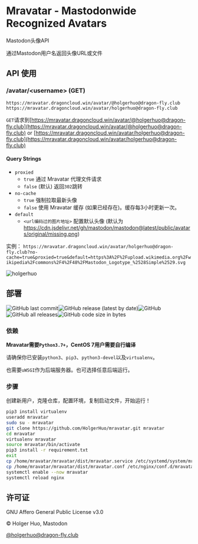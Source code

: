 # Mravatar - Mastodonwide Recognized Avatars

Mastodon头像API

通过Mastodon用户名返回头像URL或文件

## API 使用

### /avatar/\<username\> (GET)

```
https://mravatar.dragoncloud.win/avatar/@holgerhuo@dragon-fly.club
https://mravatar.dragoncloud.win/avatar/holgerhuo@dragon-fly.club
```

`GET`请求到[https://mravatar.dragoncloud.win/avatar/@holgerhuo@dragon-fly.club](https://mravatar.dragoncloud.win/avatar/@holgerhuo@dragon-fly.club) or [https://mravatar.dragoncloud.win/avatar/holgerhuo@dragon-fly.club](https://mravatar.dragoncloud.win/avatar/holgerhuo@dragon-fly.club)

#### Query Strings

- `proxied`
    - `true`
        通过 Mravatar 代理文件请求
    - `false` (默认)
        返回`302`跳转
- `no-cache`
    - `true`
        强制拉取最新头像
    - `false`
        使用 Mravatar 缓存 (如果已经存在)。缓存每3小时更新一次。
- `default`
    - `<url编码过的图片地址>`
        配置默认头像
        (默认为 https://cdn.jsdelivr.net/gh/mastodon/mastodon@latest/public/avatars/original/missing.png)

实例： `https://mravatar.dragoncloud.win/avatar/holgerhuo@dragon-fly.club?no-cache=true&proxied=true&default=https%3A%2F%2Fupload.wikimedia.org%2Fwikipedia%2Fcommons%2F4%2F48%2FMastodon_Logotype_%2528Simple%2529.svg`

![holgerhuo](https://mravatar.dragoncloud.win/avatar/holgerhuo@dragon-fly.club?no-cache=true&proxied=true)

## 部署

![GitHub last commit](https://img.shields.io/github/last-commit/holgerhuo/mravatar)![GitHub release (latest by date)](https://img.shields.io/github/v/release/holgerhuo/mravatar)![GitHub](https://img.shields.io/github/license/holgerhuo/mravatar)![GitHub all releases](https://img.shields.io/github/downloads/holgerhuo/mravatar/total)![GitHub code size in bytes](https://img.shields.io/github/languages/code-size/holgerhuo/mravatar)

### 依赖

**Mravatar需要`Python3.7+`，CentOS 7用户需要自行编译**

请确保你已安装`python3`、`pip3`、`python3-devel`以及`virtualenv`。

也需要`uWSGI`作为后端服务器。也可选择任意后端运行。

### 步骤

创建新用户，克隆仓库，配置环境，复制启动文件，开始运行！

```bash
pip3 install virtualenv
useradd mravatar
sudo su - mravatar
git clone https://github.com/HolgerHuo/mravatar.git mravatar
cd mravatar
virtualenv mravatar
source mravatar/bin/activate
pip3 install -r requirement.txt
exit
cp /home/mravatar/mravatar/dist/mravatar.service /etc/systemd/system/mravatar.service
cp /home/mravatar/mravatar/dist/mravatar.conf /etc/nginx/conf.d/mravatar.conf
systemctl enable --now mravatar
systemctl reload nginx
```

## 许可证

GNU Affero General Public License v3.0

©️ Holger Huo, Mastodon

[@holgerhuo@dragon-fly.club](https://mast.dragon-fly.club/@holgerhuo)
